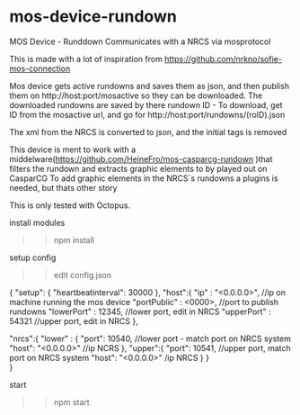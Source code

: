 # mos-device-rundown
MOS Device - Runddown
Communicates with a NRCS via mosprotocol

This is made with a lot of inspiration from https://github.com/nrkno/sofie-mos-connection

Mos device gets active rundowns and saves them as json, and then publish them on http://host:port/mosactive so they can be downloaded.
The downloaded rundowns are saved by there rundown ID - To download, get ID from the mosactive url, and go for http://host:port/rundowns/(roID).json

The xml from the NRCS is converted to json, and the initial <mos> tags is removed

This device is ment to work with a middelware(https://github.com/HeineFro/mos-casparcg-rundown
)that filters the rundown and extracts graphic elements to by played out on CasparCG
To add graphic elements in the NRCS´s rundowns a plugins is needed, but thats other story

This is only tested with Octopus.

install modules
>> npm install

setup config
>> edit config.json

{
"setup": {
	"heartbeatinterval": 30000 
},
    "host":{
        "ip" : "<0.0.0.0>",   //ip on machine running the mos device
        "portPublic" : <0000>,	//port to publish rundowns
        "lowerPort" : 12345,	//lower port, edit in NRCS
        "upperPort" : 54321	//upper port, edit in NRCS
    },

"nrcs":{
    "lower" : {
        "port": 10540,	//lower port - match port on NRCS system
        "host": "<0.0.0.0>"	//ip NCRS
    },
    "upper":{
        "port": 10541,	//upper port,  match port on NRCS system
        "host": "<0.0.0.0>" /ip NRCS
    }
}     
}

start
>>npm start



